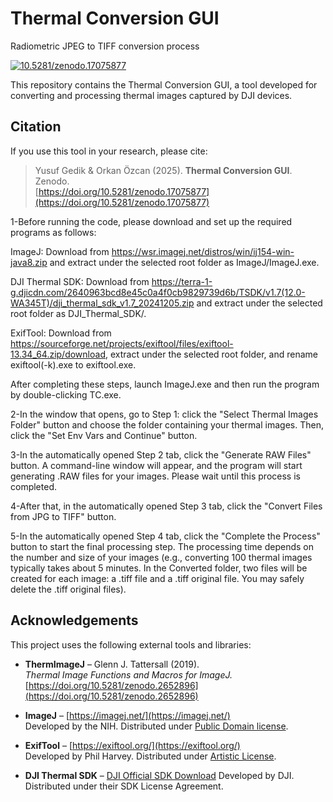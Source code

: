 # Thermal Conversion GUI
Radiometric JPEG to TIFF conversion process

[![10.5281/zenodo.17075877](https://zenodo.org/badge/DOI/10.5281/zenodo.17075877.svg)](https://doi.org/10.5281/zenodo.17075877)

This repository contains the Thermal Conversion GUI, a tool developed for converting and processing thermal images captured by DJI devices.  

## Citation

If you use this tool in your research, please cite:

> Yusuf Gedik & Orkan Özcan (2025). **Thermal Conversion GUI**. Zenodo.  
> [https://doi.org/10.5281/zenodo.17075877](https://doi.org/10.5281/zenodo.17075877)


1-Before running the code, please download and set up the required programs as follows:

  ImageJ: Download from https://wsr.imagej.net/distros/win/ij154-win-java8.zip and extract under the selected root folder as ImageJ/ImageJ.exe.

  DJI Thermal SDK: Download from https://terra-1-g.djicdn.com/2640963bcd8e45c0a4f0cb9829739d6b/TSDK/v1.7(12.0-WA345T)/dji_thermal_sdk_v1.7_20241205.zip and extract under the selected root folder as DJI_Thermal_SDK/.

  ExifTool: Download from https://sourceforge.net/projects/exiftool/files/exiftool-13.34_64.zip/download, extract under the selected root folder, and rename exiftool(-k).exe to exiftool.exe.

  After completing these steps, launch ImageJ.exe and then run the program by double-clicking TC.exe.

2-In the window that opens, go to Step 1: click the "Select Thermal Images Folder" button and choose the folder containing your thermal images. Then, click the "Set Env Vars and Continue" button.

3-In the automatically opened Step 2 tab, click the "Generate RAW Files" button. A command-line window will appear, and the program will start generating .RAW files for your images. Please wait until this process is completed.

4-After that, in the automatically opened Step 3 tab, click the "Convert Files from JPG to TIFF" button.

5-In the automatically opened Step 4 tab, click the "Complete the Process" button to start the final processing step. The processing time depends on the number and size of your images (e.g., converting 100 thermal images typically takes about 5 minutes. In the Converted folder, two files will be created for each image: a .tiff file and a .tiff original file. You may safely delete the .tiff original files).


## Acknowledgements

This project uses the following external tools and libraries:

- **ThermImageJ** – Glenn J. Tattersall (2019).  
  *Thermal Image Functions and Macros for ImageJ.*  
  [https://doi.org/10.5281/zenodo.2652896](https://doi.org/10.5281/zenodo.2652896)

- **ImageJ** – [https://imagej.net/](https://imagej.net/)  
  Developed by the NIH. Distributed under [Public Domain license](https://imagej.net/ij/docs/intro/license.html).

- **ExifTool** – [https://exiftool.org/](https://exiftool.org/)  
  Developed by Phil Harvey. Distributed under [Artistic License](https://dev.perl.org/licenses/artistic.html).

- **DJI Thermal SDK** – [DJI Official SDK Download](https://terra-1-g.djicdn.com/2640963bcd8e45c0a4f0cb9829739d6b/TSDK/v1.7(12.0-WA345T)/dji_thermal_sdk_v1.7_20241205.zip)  
  Developed by DJI. Distributed under their SDK License Agreement.

